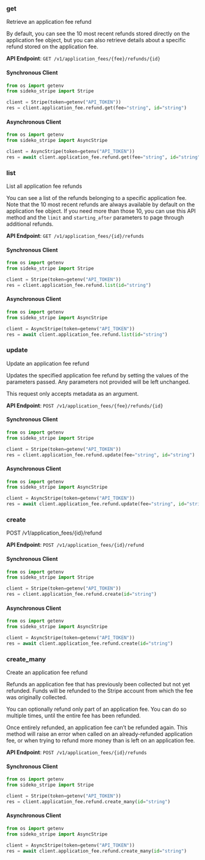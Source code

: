 
### get <a name="get"></a>
Retrieve an application fee refund

<p>By default, you can see the 10 most recent refunds stored directly on the application fee object, but you can also retrieve details about a specific refund stored on the application fee.</p>

**API Endpoint**: `GET /v1/application_fees/{fee}/refunds/{id}`

#### Synchronous Client

```python
from os import getenv
from sideko_stripe import Stripe

client = Stripe(token=getenv("API_TOKEN"))
res = client.application_fee.refund.get(fee="string", id="string")
```

#### Asynchronous Client

```python
from os import getenv
from sideko_stripe import AsyncStripe

client = AsyncStripe(token=getenv("API_TOKEN"))
res = await client.application_fee.refund.get(fee="string", id="string")
```

### list <a name="list"></a>
List all application fee refunds

<p>You can see a list of the refunds belonging to a specific application fee. Note that the 10 most recent refunds are always available by default on the application fee object. If you need more than those 10, you can use this API method and the <code>limit</code> and <code>starting_after</code> parameters to page through additional refunds.</p>

**API Endpoint**: `GET /v1/application_fees/{id}/refunds`

#### Synchronous Client

```python
from os import getenv
from sideko_stripe import Stripe

client = Stripe(token=getenv("API_TOKEN"))
res = client.application_fee.refund.list(id="string")
```

#### Asynchronous Client

```python
from os import getenv
from sideko_stripe import AsyncStripe

client = AsyncStripe(token=getenv("API_TOKEN"))
res = await client.application_fee.refund.list(id="string")
```

### update <a name="update"></a>
Update an application fee refund

<p>Updates the specified application fee refund by setting the values of the parameters passed. Any parameters not provided will be left unchanged.</p>

<p>This request only accepts metadata as an argument.</p>

**API Endpoint**: `POST /v1/application_fees/{fee}/refunds/{id}`

#### Synchronous Client

```python
from os import getenv
from sideko_stripe import Stripe

client = Stripe(token=getenv("API_TOKEN"))
res = client.application_fee.refund.update(fee="string", id="string")
```

#### Asynchronous Client

```python
from os import getenv
from sideko_stripe import AsyncStripe

client = AsyncStripe(token=getenv("API_TOKEN"))
res = await client.application_fee.refund.update(fee="string", id="string")
```

### create <a name="create"></a>
POST /v1/application_fees/{id}/refund



**API Endpoint**: `POST /v1/application_fees/{id}/refund`

#### Synchronous Client

```python
from os import getenv
from sideko_stripe import Stripe

client = Stripe(token=getenv("API_TOKEN"))
res = client.application_fee.refund.create(id="string")
```

#### Asynchronous Client

```python
from os import getenv
from sideko_stripe import AsyncStripe

client = AsyncStripe(token=getenv("API_TOKEN"))
res = await client.application_fee.refund.create(id="string")
```

### create_many <a name="create_many"></a>
Create an application fee refund

<p>Refunds an application fee that has previously been collected but not yet refunded.
Funds will be refunded to the Stripe account from which the fee was originally collected.</p>

<p>You can optionally refund only part of an application fee.
You can do so multiple times, until the entire fee has been refunded.</p>

<p>Once entirely refunded, an application fee can’t be refunded again.
This method will raise an error when called on an already-refunded application fee,
or when trying to refund more money than is left on an application fee.</p>

**API Endpoint**: `POST /v1/application_fees/{id}/refunds`

#### Synchronous Client

```python
from os import getenv
from sideko_stripe import Stripe

client = Stripe(token=getenv("API_TOKEN"))
res = client.application_fee.refund.create_many(id="string")
```

#### Asynchronous Client

```python
from os import getenv
from sideko_stripe import AsyncStripe

client = AsyncStripe(token=getenv("API_TOKEN"))
res = await client.application_fee.refund.create_many(id="string")
```
